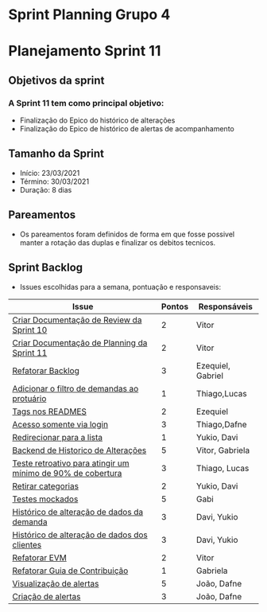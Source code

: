 # Sprint Planning Grupo 4

# Planejamento Sprint 11

## Objetivos da sprint

### A Sprint 11 tem como principal objetivo: 

- Finalização do Epico do histórico de alterações
- Finalização do Epico de histórico de alertas de acompanhamento

## Tamanho da Sprint

- Início: 23/03/2021
- Término: 30/03/2021
- Duração: 8 dias

## Pareamentos

- Os pareamentos foram definidos de forma em que fosse possivel manter a rotação das duplas e finalizar os debitos tecnicos.

## Sprint Backlog

- Issues escolhidas para a semana, pontuação e responsaveis:

|Issue|Pontos|Responsáveis|
|--|--|--|
|[Criar Documentação de Review da Sprint 10](https://github.com/fga-eps-mds/2020-2-G4/issues/232)|2|Vitor|
|[Criar Documentação de Planning da Sprint 11](https://github.com/fga-eps-mds/2020-2-G4/issues/233)|2|Vitor|
|[Refatorar Backlog](https://github.com/fga-eps-mds/2020-2-G4/issues/229)|3|Ezequiel, Gabriel|
|[Adicionar o filtro de demandas ao protuário](https://github.com/fga-eps-mds/2020-2-G4/issues/226)|1|Thiago,Lucas|
|[Tags nos READMES](https://github.com/fga-eps-mds/2020-2-G4/issues/227)|2|Ezequiel|
|[Acesso somente via login](https://github.com/fga-eps-mds/2020-2-G4/issues/162)|3|Thiago,Dafne|
|[Redirecionar para a lista](https://github.com/fga-eps-mds/2020-2-G4/issues/225)|1|Yukio, Davi|
|[Backend de Historico de Alterações](https://github.com/fga-eps-mds/2020-2-G4/issues/224)|5|Vitor, Gabriela|
|[Teste retroativo para atingir um mínimo de 90% de cobertura](https://github.com/fga-eps-mds/2020-2-G4/issues/223)|3|Thiago, Lucas|
|[Retirar categorias](https://github.com/fga-eps-mds/2020-2-G4/issues/222)|2|Yukio, Davi|
|[Testes mockados](https://github.com/fga-eps-mds/2020-2-G4/issues/220)|5|Gabi|
|[Histórico de alteração de dados da demanda](https://github.com/fga-eps-mds/2020-2-G4/issues/215)|3|Davi, Yukio|
|[Histórico de alteração de dados dos clientes](https://github.com/fga-eps-mds/2020-2-G4/issues/214)|3|Davi, Yukio|
|[Refatorar EVM](https://github.com/fga-eps-mds/2020-2-G4/issues/230)|2|Vitor|
|[Refatorar Guia de Contribuição](https://github.com/fga-eps-mds/2020-2-G4/issues/221)|1|Gabriela|
|[Visualização de alertas](https://github.com/fga-eps-mds/2020-2-G4/issues/217)|5|João, Dafne|
|[Criação de alertas](https://github.com/fga-eps-mds/2020-2-G4/issues/216)|3|João, Dafne|
